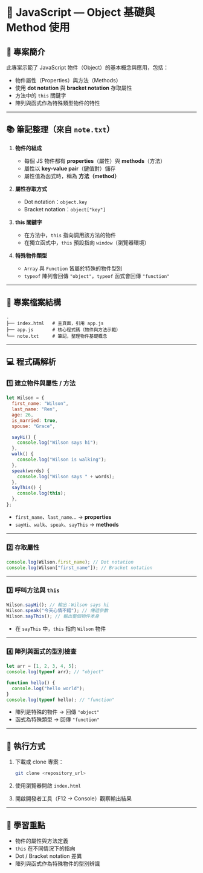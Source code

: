 # 🧩 JavaScript — Object 基礎與 Method 使用

## 📌 專案簡介

此專案示範了 JavaScript 物件（Object）的基本概念與應用，包括：

- 物件屬性（Properties）與方法（Methods）
- 使用 **dot notation** 與 **bracket notation** 存取屬性
- 方法中的 `this` 關鍵字
- 陣列與函式作為特殊類型物件的特性

---

## 📚 筆記整理（來自 `note.txt`）

1. **物件的組成**

   - 每個 JS 物件都有 **properties**（屬性）與 **methods**（方法）
   - 屬性以 **key-value pair**（鍵值對）儲存
   - 屬性值為函式時，稱為 **方法（method）**

2. **屬性存取方式**

   - Dot notation：`object.key`
   - Bracket notation：`object["key"]`

3. **this 關鍵字**

   - 在方法中，`this` 指向調用該方法的物件
   - 在獨立函式中，`this` 預設指向 `window`（瀏覽器環境）

4. **特殊物件類型**

   - `Array` 與 `Function` 皆屬於特殊的物件型別
   - `typeof` 陣列會回傳 `"object"`，`typeof` 函式會回傳 `"function"`

---

## 📂 專案檔案結構

```
.
├── index.html   # 主頁面，引用 app.js
├── app.js       # 核心程式碼（物件與方法示範）
└── note.txt     # 筆記，整理物件基礎概念
```

---

## 💻 程式碼解析

### 1️⃣ 建立物件與屬性 / 方法

```javascript
let Wilson = {
  first_name: "Wilson",
  last_name: "Ren",
  age: 26,
  is_married: true,
  spouse: "Grace",

  sayHi() {
    console.log("Wilson says hi");
  },
  walk() {
    console.log("Wilson is walking");
  },
  speak(words) {
    console.log("Wilson says " + words);
  },
  sayThis() {
    console.log(this);
  },
};
```

- `first_name`、`last_name`… → **properties**
- `sayHi`、`walk`、`speak`、`sayThis` → **methods**

---

### 2️⃣ 存取屬性

```javascript
console.log(Wilson.first_name); // Dot notation
console.log(Wilson["first_name"]); // Bracket notation
```

---

### 3️⃣ 呼叫方法與 `this`

```javascript
Wilson.sayHi(); // 輸出：Wilson says hi
Wilson.speak("今天心情不錯"); // 傳遞參數
Wilson.sayThis(); // 輸出整個物件本身
```

- 在 `sayThis` 中，`this` 指向 `Wilson` 物件

---

### 4️⃣ 陣列與函式的型別檢查

```javascript
let arr = [1, 2, 3, 4, 5];
console.log(typeof arr); // "object"

function hello() {
  console.log("hello world");
}
console.log(typeof hello); // "function"
```

- 陣列是特殊的物件 → 回傳 `"object"`
- 函式為特殊類型 → 回傳 `"function"`

---

## 🚀 執行方式

1. 下載或 clone 專案：

   ```bash
   git clone <repository_url>
   ```

2. 使用瀏覽器開啟 `index.html`
3. 開啟開發者工具（F12 → Console）觀察輸出結果

---

## 🎯 學習重點

- 物件的屬性與方法定義
- `this` 在不同情況下的指向
- Dot / Bracket notation 差異
- 陣列與函式作為特殊物件的型別辨識
